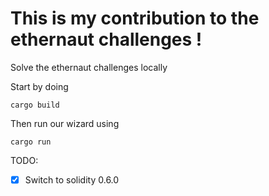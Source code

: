 # This is my contribution to the ethernaut challenges !

Solve the ethernaut challenges locally

Start by doing 

`cargo build`

Then run our wizard using

`cargo run`

TODO:

- [x] Switch to solidity 0.6.0
